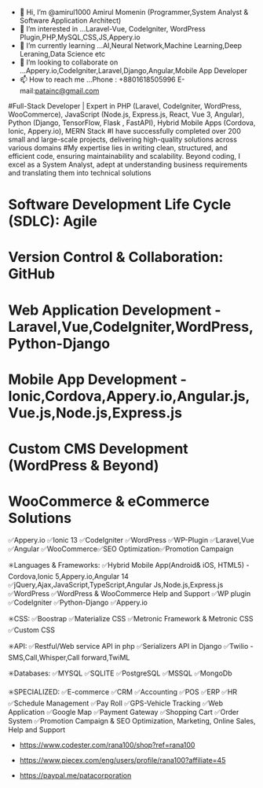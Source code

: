 - 👋 Hi, I’m @amirul1000  Amirul Momenin (Programmer,System Analyst & Software Application Architect)
- 👀 I’m interested in ...Laravel-Vue, CodeIgniter, WordPress Plugin,PHP,MySQL,CSS,JS,Appery.io
- 🌱 I’m currently learning ...AI,Neural Network,Machine Learning,Deep Leraning,Data Science etc
- 💞️ I’m looking to collaborate on ...Appery.io,CodeIgniter,Laravel,Django,Angular,Mobile App Developer
- 📫 How to reach me ...Phone : +8801618505996   E-mail:patainc@gmail.com


<!---
amirul1000/amirul1000 is a ✨ special ✨ repository because its `README.md` (this file) appears on your GitHub profile.
You can click the Preview link to take a look at your changes.
--->
#Full-Stack Developer | Expert in PHP (Laravel, CodeIgniter, WordPress, WooCommerce), JavaScript (Node.js, Express.js, React, Vue 3, Angular), Python (Django, TensorFlow, Flask , FastAPI), Hybrid Mobile Apps (Cordova, Ionic, Appery.io), MERN Stack
#I have successfully completed over 200 small and large-scale projects, delivering high-quality solutions across various domains
#My expertise lies in writing clean, structured, and efficient code, ensuring maintainability and scalability. Beyond coding, I excel as a System Analyst, adept at understanding business requirements and translating them into technical solutions
# Software Development Life Cycle (SDLC): Agile
# Version Control & Collaboration: GitHub
# Web Application Development - Laravel,Vue,CodeIgniter,WordPress,Python-Django
# Mobile App Development - Ionic,Cordova,Appery.io,Angular.js,Vue.js,Node.js,Express.js
# Custom CMS Development (WordPress & Beyond)
# WooCommerce & eCommerce Solutions



✅Appery.io ✅Ionic 13 ✅CodeIgniter ✅WordPress ✅WP-Plugin ✅Laravel,Vue ✅Angular ✅WooCommerce✅SEO Optimization✅Promotion Campaign


✳️Languages & Frameworks:
✅Hybrid Mobile App(Android& iOS, HTML5) -Cordova,Ionic 5,Appery.io,Angular 14
✅jQuery,Ajax,JavaScript,TypeScript,Angular Js,Node.js,Express.js
✅WordPress
✅WordPress & WooCommerce Help and Support
✅WP plugin
✅CodeIgniter
✅Python-Django
✅Appery.io

✳️CSS:
✅Boostrap
✅Materialize CSS
✅Metronic Framework & Metronic CSS
✅Custom CSS

✳️API:
✅Restful/Web service API in php
✅Serializers API in Django
✅Twilio - SMS,Call,Whisper,Call forward,TwiML

✳️Databases:
✅MYSQL
✅SQLITE
✅PostgreSQL
✅MSSQL
✅MongoDb

✳️SPECIALIZED:
✅E-commerce
✅CRM
✅Accounting
✅POS
✅ERP
✅HR
✅Schedule Management
✅Pay Roll
✅GPS-Vehicle Tracking
✅Web Application
✅Google Map
✅Payment Gateway
✅Shopping Cart
✅Order System
✅Promotion Campaign & SEO Optimization, Marketing, Online Sales, Help and Support

- https://www.codester.com/rana100/shop?ref=rana100
- https://www.piecex.com/eng/users/profile/rana100?affiliate=45

- https://paypal.me/patacorporation

